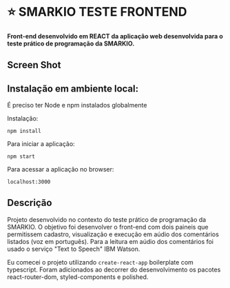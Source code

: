 # :star: SMARKIO TESTE FRONTEND
#### Front-end desenvolvido em REACT da aplicação web desenvolvida para o teste prático de programação da SMARKIO.

## Screen Shot


## Instalação em ambiente local:

É preciso ter Node e npm instalados globalmente

Instalação:

`npm install` 

Para iniciar a aplicação:

`npm start`

Para acessar a aplicação no browser:

`localhost:3000`  


## Descrição

Projeto desenvolvido no contexto do teste prático de programação da SMARKIO. O objetivo foi desenvolver o front-end com dois paineis que permitissem cadastro, visualização e execução em aúdio dos comentários listados (voz em português). Para a leitura em aúdio dos comentários foi usado o serviço "Text to Speech" IBM Watson.

Eu comecei o projeto utilizando `create-react-app` boilerplate com typescript. Foram adicionados ao decorrer do desenvolvimento os pacotes react-router-dom, styled-components e polished. 

